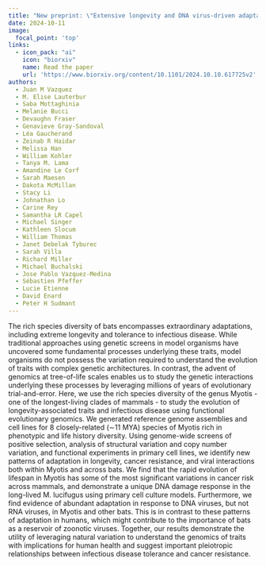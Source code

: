 ```yaml
---
title: "New preprint: \"Extensive longevity and DNA virus-driven adaptation in nearctic Myotis bats\""
date: 2024-10-11
image:
  focal_point: 'top'
links:
  - icon_pack: "ai"
    icon: "biorxiv"
    name: Read the paper
    url: 'https://www.biorxiv.org/content/10.1101/2024.10.10.617725v2'
authors:
  - Juan M Vazquez
  - M. Elise Lauterbur
  - Saba Mottaghinia
  - Melanie Bucci
  - Devaughn Fraser
  - Genavieve Gray-Sandoval
  - Léa Gaucherand
  - Zeinab R Haidar
  - Melissa Han
  - William Kohler
  - Tanya M. Lama
  - Amandine Le Corf
  - Sarah Maesen
  - Dakota McMillan
  - Stacy Li
  - Johnathan Lo
  - Carine Rey
  - Samantha LR Capel
  - Michael Singer
  - Kathleen Slocum
  - William Thomas
  - Janet Debelak Tyburec
  - Sarah Villa
  - Richard Miller
  - Michael Buchalski
  - Jose Pablo Vazquez-Medina
  - Sébastien Pfeffer
  - Lucie Etienne
  - David Enard
  - Peter H Sudmant
---
```


The rich species diversity of bats encompasses extraordinary adaptations, including extreme longevity and tolerance to infectious disease. While traditional approaches using genetic screens in model organisms have uncovered some fundamental processes underlying these traits, model organisms do not possess the variation required to understand the evolution of traits with complex genetic architectures. In contrast, the advent of genomics at tree-of-life scales enables us to study the genetic interactions underlying these processes by leveraging millions of years of evolutionary trial-and-error. Here, we use the rich species diversity of the genus Myotis - one of the longest-living clades of mammals - to study the evolution of longevity-associated traits and infectious disease using functional evolutionary genomics. We generated reference genome assemblies and cell lines for 8 closely-related (∼11 MYA) species of Myotis rich in phenotypic and life history diversity. Using genome-wide screens of positive selection, analysis of structural variation and copy number variation, and functional experiments in primary cell lines, we identify new patterns of adaptation in longevity, cancer resistance, and viral interactions both within Myotis and across bats. We find that the rapid evolution of lifespan in Myotis has some of the most significant variations in cancer risk across mammals, and demonstrate a unique DNA damage response in the long-lived M. lucifugus using primary cell culture models. Furthermore, we find evidence of abundant adaptation in response to DNA viruses, but not RNA viruses, in Myotis and other bats. This is in contrast to these patterns of adaptation in humans, which might contribute to the importance of bats as a reservoir of zoonotic viruses. Together, our results demonstrate the utility of leveraging natural variation to understand the genomics of traits with implications for human health and suggest important pleiotropic relationships between infectious disease tolerance and cancer resistance.
